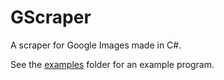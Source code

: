 # GScraper

A scraper for Google Images made in C#.

See the [examples](examples) folder for an example program.